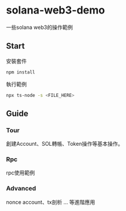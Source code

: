 # solana-web3-demo

一些solana web3的操作範例

## Start

安裝套件

```bash
npm install
```

執行範例

```bash
npx ts-node -s <FILE_HERE>
```

## Guide

### Tour

創建Account、SOL轉帳、Token操作等基本操作。

### Rpc

rpc使用範例

### Advanced

nonce account、tx剖析 ... 等進階應用
